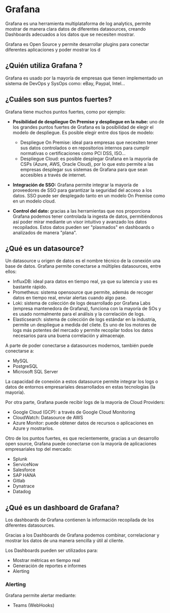 # Grafana

Grafana es una herramienta multiplataforma de log analytics, permite mostrar de manera clara datos de diferentes datasources, creando Dashboards adecuados a los datos que se necesiten mostrar.

Grafana es Open Source y permite desarrollar plugins para conectar diferentes aplicaciones y poder mostrar los d

## ¿Quién utiliza Grafana ?

Grafana es usado por la mayoría de empresas que tienen implementado un sistema de DevOps y SysOps como: eBay, Paypal, Intel...

## ¿Cuáles son sus puntos fuertes?

Grafana tiene muchos puntos fuertes, como por ejemplo:

* **Posibilidad de despliegue On Premise y despliegue en la nube:** uno de los grandes puntos fuertes de Grafana es la posibilidad de elegir el modelo de despliegue. Es posible elegir entre dos tipos de modelo:
    * Despliegue On Premise: ideal para empresas que necesiten tener sus datos controlados o en repositorios internos para cumplir normativas o certificaciones como PCI DSS, ISO...
    * Despliegue Cloud: es posible desplegar Grafana en la mayoría de CSPs (Azure, AWS, Oracle Cloud), por lo que esto permite a las empresas desplegar sus sistemas de Grafana para que sean accesibles a través de internet.

* **Integración de SSO:** Grafana permite integrar la mayoría de proveedores de SSO para garantizar la seguridad del acceso a los datos. SSO puede ser desplegado tanto en un modelo On Premise como en un modelo cloud. 

* **Control del dato:** gracias a las herramientas que nos proporciona Grafana podemos tener controlada la ingesta de datos, permitiéndonos así poder mirar mediante un visor intuitivo y avanzado los datos recopilados. Estos datos pueden ser "plasmados" en dashboards o analizados de manera "plana".


## ¿Qué es un datasource?

Un datasource u origen de datos es el nombre técnico de la conexión una base de datos. Grafana permite conectarse a múltiples datasources, entre ellos:

* InfluxDB: ideal para datos en tiempo real, ya que su latencia y uso es bastante rápido.
* Prometheus: sistema opensource que permite, además de recoger datos en tiempo real, enviar alertas cuando algo pase.
* Loki: sistema de colección de logs desarrollado por Grafana Labs (empresa mantenedora de Grafana), funciona con la mayoría de SOs y es usado normalmente para el análisis y la correlación de logs.
* Elasticsearch: sistema de colección de logs estándar en la industria, permite un despliegue a medida del cliete. Es uno de los motores de logs más potentes del mercado y permite recopilar todos los datos necesarios para una buena correlación y almacenaje.

A parte de poder conectarse a datasources modernos, también puede conectarse a:

* MySQL
* PostgreSQL
* Microsoft SQL Server

La capacidad de conexión a estos datasource permite integrar los logs o datos de entornos empresariales desarrollados en estas tecnologías (la mayoría).

Por otra parte, Grafana puede recibir logs de la mayoría de Cloud Providers:

* Google Cloud (GCP): a través de Google Cloud Monitoring
* CloudWatch: Datasource de AWS
* Azure Monitor: puede obtener datos de recursos o aplicaciones en Azure y mostrarlos.

Otro de los puntos fuertes, es que recientemente, gracias a un desarrollo open source, Grafana puede conectarse con la mayoría de aplicaciones empresariales top del mercado:

* Splunk
* ServiceNow
* Salesforce
* SAP HANA
* Gitlab
* Dynatrace
* Datadog
## ¿Qué es un dashboard de Grafana?

Los dashboards de Grafana contienen la información recopilada de los diferentes datasources.

Gracias a los Dashboards de Grafana podemos combinar, correlacionar y mostrar los datos de una manera sencilla y útil al cliente.

Los Dashboards pueden ser utilizados para:


* Mostrar métricas en tiempo real
* Generación de reportes e informes
* Alerting

### Alerting

Grafana permite alertar mediante:

* Teams (WebHooks)

